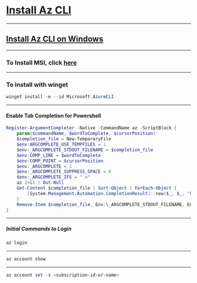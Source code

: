 # [Install Az CLI](https://learn.microsoft.com/en-us/cli/azure/install-azure-cli)
---

## [Install Az CLI on Windows](https://learn.microsoft.com/en-us/cli/azure/install-azure-cli-windows?tabs=azure-cli)
---

### To Install MSI, click [here](https://aka.ms/installazurecliwindows)
---

### To install with winget

```Powershell
winget install -e --id Microsoft.AzureCLI
```
---

#### Enable Tab Completion for Powershell

```Powershell
Register-ArgumentCompleter -Native -CommandName az -ScriptBlock {
    param($commandName, $wordToComplete, $cursorPosition)
    $completion_file = New-TemporaryFile
    $env:ARGCOMPLETE_USE_TEMPFILES = 1
    $env:_ARGCOMPLETE_STDOUT_FILENAME = $completion_file
    $env:COMP_LINE = $wordToComplete
    $env:COMP_POINT = $cursorPosition
    $env:_ARGCOMPLETE = 1
    $env:_ARGCOMPLETE_SUPPRESS_SPACE = 0
    $env:_ARGCOMPLETE_IFS = "`n"
    az 2>&1 | Out-Null
    Get-Content $completion_file | Sort-Object | ForEach-Object {
        [System.Management.Automation.CompletionResult]::new($_, $_, "ParameterValue", $_)
    }
    Remove-Item $completion_file, Env:\_ARGCOMPLETE_STDOUT_FILENAME, Env:\ARGCOMPLETE_USE_TEMPFILES, Env:\COMP_LINE, Env:\COMP_POINT, Env:\_ARGCOMPLETE, Env:\_ARGCOMPLETE_SUPPRESS_SPACE, Env:\_ARGCOMPLETE_IFS
}
```
---
##### Initial Commands to Login

```Powershell
az login
```
---

```Powershell 
az account show
```
---

```Powershell
az account set -s <subscription-id-or-name>
```
